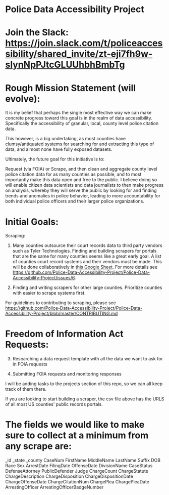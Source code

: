 # Police Data Accessibility Project

# Join the Slack: https://join.slack.com/t/policeaccessibility/shared_invite/zt-eji7fh9w-slynNpPJtcGLUUhbhBmbTg

# Rough Mission Statement (will evolve):

It is my belief that perhaps the single most effective way we can make concrete progress toward this goal is in the realm of data accessibility. Specifically the accessibility of granular, local, county level police citation data.

This however, is a big undertaking, as most counties have clumsy/antiquated systems for searching for and extracting this type of data, and almost none have fully exposed datasets.

Ultimately, the future goal for this initiative is to:

Request (via FOIA) or Scrape, and then clean and aggregate county level police citation data for as many counties as possible, and to most importantly make this data open and free to the public.
I believe doing so will enable citizen data scientists and data journalists to then make progress on analysis, whereby they will serve the public by looking for and finding trends and anomalies in police behavior, leading to more accountability for both individual police officers and their larger police organizations.




# Initial Goals:

Scraping:

1. Many counties outsource their court records data to third party vendors such as Tyler Technologies. Finding and building scrapers for portals that are the same for many counties seems like a great early goal. A list of counties court record systems and their vendors must be made. This will be done collaboratively in [this Google Sheet](https://docs.google.com/spreadsheets/d/1nD4LnjU1b1b9RgQNcn6op-Oj3ZQVcgz-2bUgEU5RVXA/edit). For more details see https://github.com/Police-Data-Accessibility-Project/Police-Data-Accessibility-Project/issues/6.

2. Finding and writing scrapers for other large counties. Prioritize counties with easier to scrape systems first. 

For guidelines to contributing to scraping, please see https://github.com/Police-Data-Accessibility-Project/Police-Data-Accessibility-Project/blob/master/CONTRIBUTING.md

# Freedom of Information Act Requests:

3. Researching a data request template with all the data we want to ask for in FOIA requests

4. Submitting FOIA requests and monitoring responses


I will be adding tasks to the projects section of this repo, so we can all keep track of them there.


If you are looking to start building a scraper, the csv file above has the URLS of all most US counties' public records portals. 

# The fields we would like to make sure to collect at a minimum from any scrape are:

_id
_state
_county
CaseNum
FirstName
MiddleName
LastName
Suffix
DOB
Race
Sex
ArrestDate
FilingDate
OffenseDate
DivisionName
CaseStatus
DefenseAttorney
PublicDefender
Judge
ChargeCount
ChargeStatute
ChargeDescription
ChargeDisposition
ChargeDispositionDate
ChargeOffenseDate
ChargeCitationNum
ChargePlea
ChargePleaDate
ArrestingOfficer
ArrestingOfficerBadgeNumber

